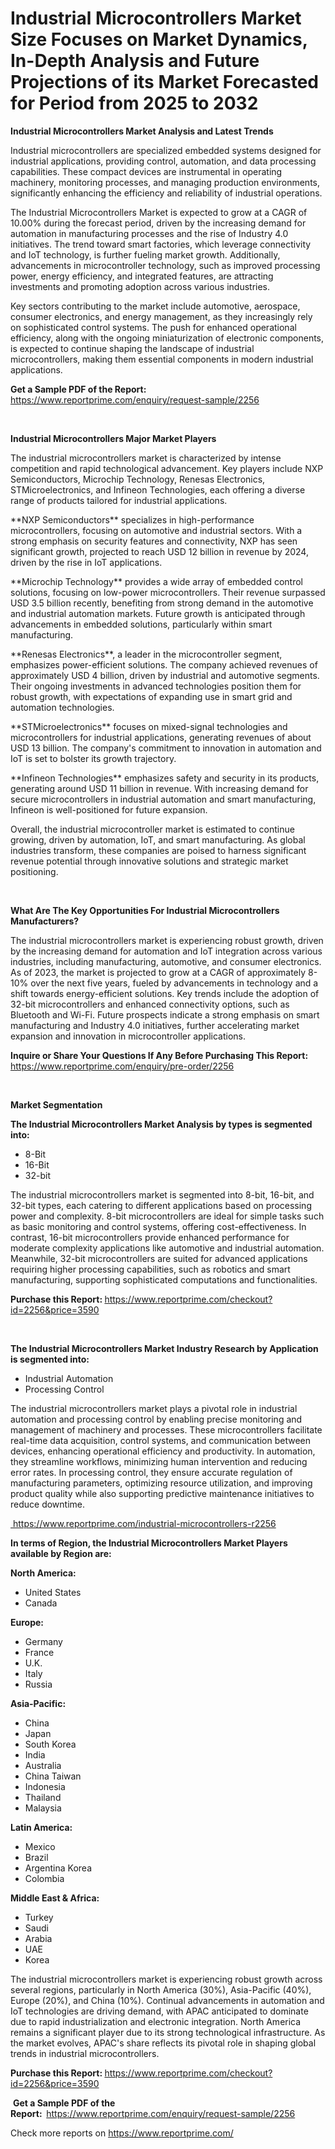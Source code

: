 <p><h1>Industrial Microcontrollers Market Size Focuses on Market Dynamics, In-Depth Analysis and Future Projections of its Market Forecasted for Period from 2025 to 2032</h1></p><p><strong>Industrial Microcontrollers Market Analysis and Latest Trends</strong></p>
<p><p>Industrial microcontrollers are specialized embedded systems designed for industrial applications, providing control, automation, and data processing capabilities. These compact devices are instrumental in operating machinery, monitoring processes, and managing production environments, significantly enhancing the efficiency and reliability of industrial operations. </p><p>The Industrial Microcontrollers Market is expected to grow at a CAGR of 10.00% during the forecast period, driven by the increasing demand for automation in manufacturing processes and the rise of Industry 4.0 initiatives. The trend toward smart factories, which leverage connectivity and IoT technology, is further fueling market growth. Additionally, advancements in microcontroller technology, such as improved processing power, energy efficiency, and integrated features, are attracting investments and promoting adoption across various industries. </p><p>Key sectors contributing to the market include automotive, aerospace, consumer electronics, and energy management, as they increasingly rely on sophisticated control systems. The push for enhanced operational efficiency, along with the ongoing miniaturization of electronic components, is expected to continue shaping the landscape of industrial microcontrollers, making them essential components in modern industrial applications.</p></p>
<p><strong>Get a Sample PDF of the Report:&nbsp;</strong> <a href="https://www.reportprime.com/enquiry/request-sample/2256?utm_campaign=2731&utm_medium=2&utm_source=Github&utm_content=ia&utm_term=18032025&utm_id=industrial-microcontrollers">https://www.reportprime.com/enquiry/request-sample/2256</a></p>
<p>&nbsp;</p>
<p><strong>Industrial Microcontrollers Major Market Players</strong></p>
<p><p>The industrial microcontrollers market is characterized by intense competition and rapid technological advancement. Key players include NXP Semiconductors, Microchip Technology, Renesas Electronics, STMicroelectronics, and Infineon Technologies, each offering a diverse range of products tailored for industrial applications.</p><p>**NXP Semiconductors** specializes in high-performance microcontrollers, focusing on automotive and industrial sectors. With a strong emphasis on security features and connectivity, NXP has seen significant growth, projected to reach USD 12 billion in revenue by 2024, driven by the rise in IoT applications.</p><p>**Microchip Technology** provides a wide array of embedded control solutions, focusing on low-power microcontrollers. Their revenue surpassed USD 3.5 billion recently, benefiting from strong demand in the automotive and industrial automation markets. Future growth is anticipated through advancements in embedded solutions, particularly within smart manufacturing.</p><p>**Renesas Electronics**, a leader in the microcontroller segment, emphasizes power-efficient solutions. The company achieved revenues of approximately USD 4 billion, driven by industrial and automotive segments. Their ongoing investments in advanced technologies position them for robust growth, with expectations of expanding use in smart grid and automation technologies.</p><p>**STMicroelectronics** focuses on mixed-signal technologies and microcontrollers for industrial applications, generating revenues of about USD 13 billion. The company's commitment to innovation in automation and IoT is set to bolster its growth trajectory.</p><p>**Infineon Technologies** emphasizes safety and security in its products, generating around USD 11 billion in revenue. With increasing demand for secure microcontrollers in industrial automation and smart manufacturing, Infineon is well-positioned for future expansion.</p><p>Overall, the industrial microcontroller market is estimated to continue growing, driven by automation, IoT, and smart manufacturing. As global industries transform, these companies are poised to harness significant revenue potential through innovative solutions and strategic market positioning.</p></p>
<p>&nbsp;</p>
<p><strong>What Are The Key Opportunities For Industrial Microcontrollers Manufacturers?</strong></p>
<p><p>The industrial microcontrollers market is experiencing robust growth, driven by the increasing demand for automation and IoT integration across various industries, including manufacturing, automotive, and consumer electronics. As of 2023, the market is projected to grow at a CAGR of approximately 8-10% over the next five years, fueled by advancements in technology and a shift towards energy-efficient solutions. Key trends include the adoption of 32-bit microcontrollers and enhanced connectivity options, such as Bluetooth and Wi-Fi. Future prospects indicate a strong emphasis on smart manufacturing and Industry 4.0 initiatives, further accelerating market expansion and innovation in microcontroller applications.</p></p>
<p><strong>Inquire or Share Your Questions If Any Before Purchasing This Report:</strong> <a href="https://www.reportprime.com/enquiry/pre-order/2256?utm_campaign=2731&utm_medium=2&utm_source=Github&utm_content=ia&utm_term=18032025&utm_id=industrial-microcontrollers">https://www.reportprime.com/enquiry/pre-order/2256</a></p>
<p>&nbsp;</p>
<p><strong>Market Segmentation</strong></p>
<p><strong>The Industrial Microcontrollers Market Analysis by types is segmented into:</strong></p>
<p><ul><li>8-Bit</li><li>16-Bit</li><li>32-bit</li></ul></p>
<p><p>The industrial microcontrollers market is segmented into 8-bit, 16-bit, and 32-bit types, each catering to different applications based on processing power and complexity. 8-bit microcontrollers are ideal for simple tasks such as basic monitoring and control systems, offering cost-effectiveness. In contrast, 16-bit microcontrollers provide enhanced performance for moderate complexity applications like automotive and industrial automation. Meanwhile, 32-bit microcontrollers are suited for advanced applications requiring higher processing capabilities, such as robotics and smart manufacturing, supporting sophisticated computations and functionalities.</p></p>
<p><strong>Purchase this Report:&nbsp;</strong><a href="https://www.reportprime.com/checkout?id=2256&price=3590&utm_campaign=2731&utm_medium=2&utm_source=Github&utm_content=ia&utm_term=18032025&utm_id=industrial-microcontrollers">https://www.reportprime.com/checkout?id=2256&price=3590</a></p>
<p>&nbsp;</p>
<p><strong>The Industrial Microcontrollers Market Industry Research by Application is segmented into:</strong></p>
<p><ul><li>Industrial Automation</li><li>Processing Control</li></ul></p>
<p><p>The industrial microcontrollers market plays a pivotal role in industrial automation and processing control by enabling precise monitoring and management of machinery and processes. These microcontrollers facilitate real-time data acquisition, control systems, and communication between devices, enhancing operational efficiency and productivity. In automation, they streamline workflows, minimizing human intervention and reducing error rates. In processing control, they ensure accurate regulation of manufacturing parameters, optimizing resource utilization, and improving product quality while also supporting predictive maintenance initiatives to reduce downtime.</p></p>
<p><a href="https://www.reportprime.com/industrial-microcontrollers-r2256?utm_campaign=2731&utm_medium=2&utm_source=Github&utm_content=ia&utm_term=18032025&utm_id=industrial-microcontrollers">&nbsp;https://www.reportprime.com/industrial-microcontrollers-r2256</a></p>
<p><strong>In terms of Region, the Industrial Microcontrollers Market Players available by Region are:</strong></p>
<p>
    <p> <strong> North America: </strong>
        <ul>
            <li>United States</li>
            <li>Canada</li>
        </ul>
        </p> 
    <p> <strong> Europe: </strong>
        <ul>
            <li>Germany</li>
            <li>France</li>
            <li>U.K.</li>
            <li>Italy</li>
            <li>Russia</li>
        </ul>
        </p> 
    <p> <strong> Asia-Pacific: </strong>
        <ul>
            <li>China</li>
            <li>Japan</li>
            <li>South Korea</li>
            <li>India</li>
            <li>Australia</li>
            <li>China Taiwan</li>
            <li>Indonesia</li>
            <li>Thailand</li>
            <li>Malaysia</li>
        </ul>
        </p> 
    <p> <strong> Latin America: </strong>
        <ul>
            <li>Mexico</li>
            <li>Brazil</li>
            <li>Argentina Korea</li>
            <li>Colombia</li>
        </ul>
        </p> 
    <p> <strong> Middle East & Africa: </strong>
        <ul>
            <li>Turkey</li>
            <li>Saudi</li>
            <li>Arabia</li>
            <li>UAE</li>
            <li>Korea</li>
        </ul>
    </p>
    </p>
<p><p>The industrial microcontrollers market is experiencing robust growth across several regions, particularly in North America (30%), Asia-Pacific (40%), Europe (20%), and China (10%). Continual advancements in automation and IoT technologies are driving demand, with APAC anticipated to dominate due to rapid industrialization and electronic integration. North America remains a significant player due to its strong technological infrastructure. As the market evolves, APAC's share reflects its pivotal role in shaping global trends in industrial microcontrollers.</p></p>
<p><strong>Purchase this Report: </strong><a href="https://www.reportprime.com/checkout?id=2256&price=3590&utm_campaign=2731&utm_medium=2&utm_source=Github&utm_content=ia&utm_term=18032025&utm_id=industrial-microcontrollers">https://www.reportprime.com/checkout?id=2256&price=3590</a></p>
<p>&nbsp;<strong>Get a Sample PDF of the Report:&nbsp;&nbsp;</strong><a href="https://www.reportprime.com/enquiry/request-sample/2256?utm_campaign=2731&utm_medium=2&utm_source=Github&utm_content=ia&utm_term=18032025&utm_id=industrial-microcontrollers">https://www.reportprime.com/enquiry/request-sample/2256</a></p>
<p><strong></strong></p>
<p>Check more reports on <a href="https://www.reportprime.com/?utm_campaign=2731&utm_medium=2&utm_source=Github&utm_content=ia&utm_term=18032025&utm_id=industrial-microcontrollers">https://www.reportprime.com/</a></p>